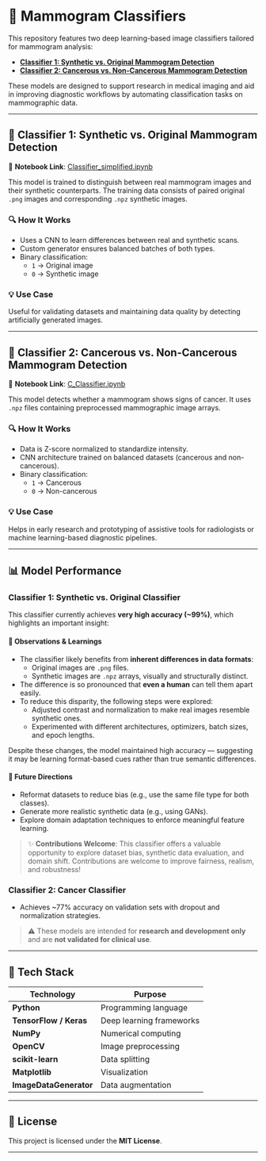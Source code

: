 # 🩻 Mammogram Classifiers

This repository features two deep learning-based image classifiers tailored for mammogram analysis:

- **[Classifier 1: Synthetic vs. Original Mammogram Detection](https://github.com/VidhyaSree-N/classifier_synthetic_original_mammograms/blob/main/Classifier_simplified.ipynb)**
- **[Classifier 2: Cancerous vs. Non-Cancerous Mammogram Detection](https://github.com/VidhyaSree-N/classifier_synthetic_original_mammograms/blob/main/C_Classifier.ipynb)**

These models are designed to support research in medical imaging and aid in improving diagnostic workflows by automating classification tasks on mammographic data.

---

## 🧠 Classifier 1: Synthetic vs. Original Mammogram Detection

📍 **Notebook Link**: [Classifier_simplified.ipynb](https://github.com/VidhyaSree-N/classifier_synthetic_original_mammograms/blob/main/Classifier_simplified.ipynb)

This model is trained to distinguish between real mammogram images and their synthetic counterparts. The training data consists of paired original `.png` images and corresponding `.npz` synthetic images.

### 🔍 How It Works

- Uses a CNN to learn differences between real and synthetic scans.
- Custom generator ensures balanced batches of both types.
- Binary classification:  
  - `1` → Original image  
  - `0` → Synthetic image

### 💡 Use Case

Useful for validating datasets and maintaining data quality by detecting artificially generated images.

---

## 🧬 Classifier 2: Cancerous vs. Non-Cancerous Mammogram Detection

📍 **Notebook Link**: [C_Classifier.ipynb](https://github.com/VidhyaSree-N/classifier_synthetic_original_mammograms/blob/main/C_Classifier.ipynb)

This model detects whether a mammogram shows signs of cancer. It uses `.npz` files containing preprocessed mammographic image arrays.

### 🔍 How It Works

- Data is Z-score normalized to standardize intensity.
- CNN architecture trained on balanced datasets (cancerous and non-cancerous).
- Binary classification:
  - `1` → Cancerous  
  - `0` → Non-cancerous

### 💡 Use Case

Helps in early research and prototyping of assistive tools for radiologists or machine learning-based diagnostic pipelines.

---

## 📊 Model Performance

### Classifier 1: Synthetic vs. Original Classifier

This classifier currently achieves **very high accuracy (~99%)**, which highlights an important insight:

#### 🔬 Observations & Learnings

- The classifier likely benefits from **inherent differences in data formats**:
  - Original images are `.png` files.
  - Synthetic images are `.npz` arrays, visually and structurally distinct.
- The difference is so pronounced that **even a human** can tell them apart easily.
- To reduce this disparity, the following steps were explored:
  - Adjusted contrast and normalization to make real images resemble synthetic ones.
  - Experimented with different architectures, optimizers, batch sizes, and epoch lengths.

Despite these changes, the model maintained high accuracy — suggesting it may be learning format-based cues rather than true semantic differences.

#### 🚧 Future Directions

- Reformat datasets to reduce bias (e.g., use the same file type for both classes).
- Generate more realistic synthetic data (e.g., using GANs).
- Explore domain adaptation techniques to enforce meaningful feature learning.

> ✨ **Contributions Welcome**: This classifier offers a valuable opportunity to explore dataset bias, synthetic data evaluation, and domain shift. Contributions are welcome to improve fairness, realism, and robustness!

### Classifier 2: Cancer Classifier
- Achieves ~77% accuracy on validation sets with dropout and normalization strategies.

> ⚠️ These models are intended for **research and development only** and are **not validated for clinical use**.

---

## 🧰 Tech Stack

| Technology         | Purpose                                     |
|--------------------|---------------------------------------------|
| **Python**         | Programming language                        |
| **TensorFlow / Keras** | Deep learning frameworks               |
| **NumPy**          | Numerical computing                         |
| **OpenCV**         | Image preprocessing                         |
| **scikit-learn**   | Data splitting                              |
| **Matplotlib**     | Visualization                               |
| **ImageDataGenerator** | Data augmentation                     |

---

## 📄 License

This project is licensed under the **MIT License**.

---
